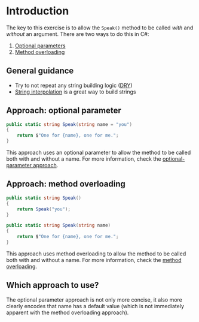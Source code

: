 # Introduction

The key to this exercise is to allow the `Speak()` method to be called _with_ and _without_ an argument.
There are two ways to do this in C#:

1. [Optional parameters][optional-parameters]
2. [Method overloading][method-overloading]

## General guidance

- Try to not repeat any string building logic ([DRY][dry])
- [String interpolation][article-string-formatting] is a great way to build strings

## Approach: optional parameter

```csharp
public static string Speak(string name = "you")
{
    return $"One for {name}, one for me.";
}
```

This approach uses an optional parameter to allow the method to be called both with and without a name.
For more information, check the [optional-parameter approach][approach-optional-parameter].

## Approach: method overloading

```csharp
public static string Speak()
{
    return Speak("you");
}

public static string Speak(string name)
{
    return $"One for {name}, one for me.";
}
```

This approach uses method overloading to allow the method to be called both with and without a name.
For more information, check the [method overloading][approach-method-overloading].

## Which approach to use?

The optional parameter approach is not only more concise, it also more clearly encodes that name has a default value (which is not immediately apparent with the method overloading approach).

[optional-parameters]: https://learn.microsoft.com/en-us/dotnet/csharp/programming-guide/classes-and-structs/named-and-optional-arguments
[method-overloading]: https://www.pluralsight.com/guides/overload-methods-invoking-overload-methods-csharp
[approach-optional-parameter]: https://exercism.org/tracks/csharp/exercises/two-fer/approaches/optional-parameter
[approach-method-overloading]: https://exercism.org/tracks/csharp/exercises/two-fer/approaches/method-overloading
[article-optional-parameters-vs-method-overloading]: https://exercism.org/tracks/csharp/exercises/two-fer/articles/optional-parameters-vs-method-overloading
[article-string-formatting]: https://exercism.org/tracks/csharp/exercises/two-fer/articles/string-formatting
[dry]: https://en.wikipedia.org/wiki/Don%27t_repeat_yourself
